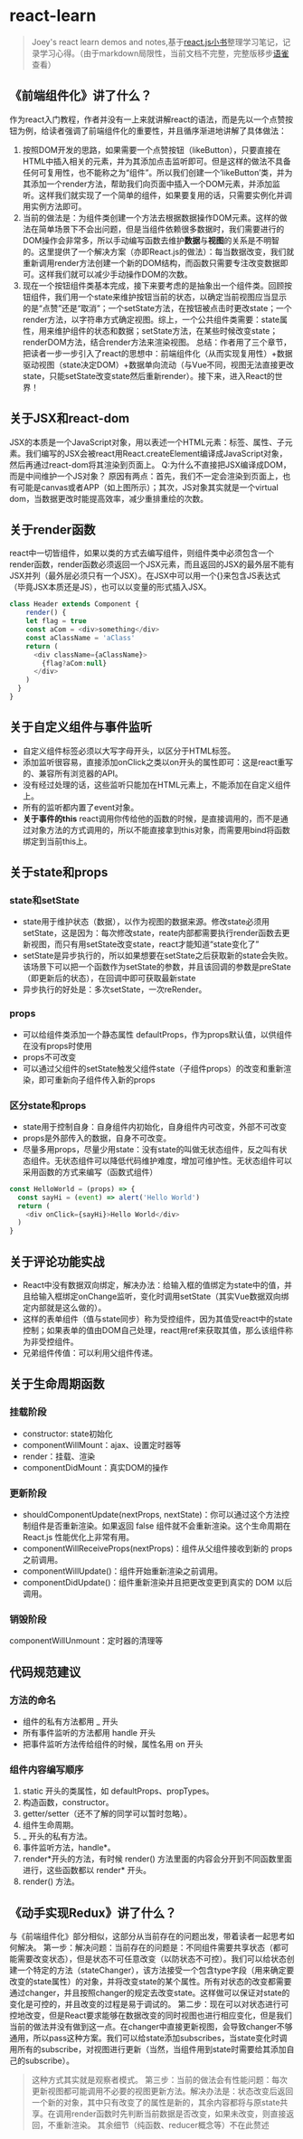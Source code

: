 # react-learn
> Joey's react learn demos and notes,基于[react.js小书](https://hyf.js.org/react-naive-book)整理学习笔记，记录学习心得。（由于markdown局限性，当前文档不完整，完整版移步[语雀](https://www.yuque.com/yuqueyonghugeabue/edv3vd/eui517)查看）
## 《前端组件化》讲了什么？
作为react入门教程，作者并没有一上来就讲解react的语法，而是先以一个点赞按钮为例，给读者强调了前端组件化的重要性，并且循序渐进地讲解了具体做法：
1. 按照DOM开发的思路，如果需要一个点赞按钮（likeButton），只要直接在HTML中插入相关的元素，并为其添加点击监听即可。但是这样的做法不具备任何可复用性，也不能称之为“组件”。所以我们创建一个’likeButton’类，并为其添加一个render方法，帮助我们向页面中插入一个DOM元素，并添加监听。这样我们就实现了一个简单的组件，如果要复用的话，只需要实例化并调用实例方法即可。
2. 当前的做法是：为组件类创建一个方法去根据数据操作DOM元素。这样的做法在简单场景下不会出问题，但是当组件依赖很多数据时，我们需要进行的DOM操作会非常多，所以手动编写函数去维护**数据**与**视图**的关系是不明智的。这里提供了一个解决方案（亦即React.js的做法）：每当数据改变，我们就重新调用render方法创建一个新的DOM结构，而函数只需要专注改变数据即可。这样我们就可以减少手动操作DOM的次数。
3. 现在一个按钮组件类基本完成，接下来要考虑的是抽象出一个组件类。回顾按钮组件，我们用一个state来维护按钮当前的状态，以确定当前视图应当显示的是“点赞”还是“取消”；一个setState方法，在按钮被点击时更改state；一个render方法，以字符串方式确定视图。综上，一个公共组件类需要：state属性，用来维护组件的状态和数据；setState方法，在某些时候改变state；renderDOM方法，结合render方法来渲染视图。
总结：作者用了三个章节，把读者一步一步引入了react的思想中：前端组件化（从而实现复用性）+数据驱动视图（state决定DOM）+数据单向流动（与Vue不同，视图无法直接更改state，只能setState改变state然后重新render）。接下来，进入React的世界！
## 关于JSX和react-dom
JSX的本质是一个JavaScript对象，用以表述一个HTML元素：标签、属性、子元素。我们编写的JSX会被react用React.createElement编译成JavaScript对象，然后再通过react-dom将其渲染到页面上。
Q:为什么不直接把JSX编译成DOM，而是中间维护一个JS对象？
原因有两点：首先，我们不一定会渲染到页面上，也有可能是canvas或者APP（如上图所示）；其次，JS对象其实就是一个virtual dom，当数据更改时能提高效率，减少重排重绘的次数。
## 关于render函数
react中一切皆组件，如果以类的方式去编写组件，则组件类中必须包含一个render函数，render函数必须返回一个JSX元素，而且返回的JSX的最外层不能有JSX并列（最外层必须只有一个JSX）。在JSX中可以用一个{}来包含JS表达式（毕竟JSX本质还是JS），也可以以变量的形式插入JSX。
```JavaScript
class Header extends Component {
	render() {
    let flag = true
  	const aCom = <div>something</div>
    const aClassName = 'aClass'
    return (
      <div className={aClassName}>
      	{flag?aCom:null}
      </div>
    )
  }
}
```
## 关于自定义组件与事件监听
* 自定义组件标签必须以大写字母开头，以区分于HTML标签。
* 添加监听很容易，直接添加onClick之类以on开头的属性即可：这是react重写的、兼容所有浏览器的API。
* 没有经过处理的话，这些监听只能加在HTML元素上，不能添加在自定义组件上。
* 所有的监听都内置了event对象。
* **关于事件的this** react调用你传给他的函数的时候，是直接调用的，而不是通过对象方法的方式调用的，所以不能直接拿到this对象，而需要用bind将函数绑定到当前this上。
## 关于state和props
### state和setState
* state用于维护状态（数据），以作为视图的数据来源。修改state必须用setState，这是因为：每次修改state，reate内部都需要执行render函数去更新视图，而只有用setState改变state，react才能知道“state变化了”
* setState是异步执行的，所以如果想要在setState之后获取新的state会失败。该场景下可以把一个函数作为setState的参数，并且该回调的参数是preState（即更新后的状态），在回调中即可获取最新state
* 异步执行的好处是：多次setState，一次reRender。
### props
* 可以给组件类添加一个静态属性 defaultProps，作为props默认值，以供组件在没有props时使用
* props不可改变
* 可以通过父组件的setState触发父组件state（子组件props）的改变和重新渲染，即可重新向子组件传入新的props
### 区分state和props
* state用于控制自身：自身组件内初始化，自身组件内可改变，外部不可改变
* props是外部传入的数据，自身不可改变。
* 尽量多用props，尽量少用state：没有state的叫做无状态组件，反之叫有状态组件。无状态组件可以降低代码维护难度，增加可维护性。无状态组件可以采用函数的方式来编写（函数式组件）
```javascript
const HelloWorld = (props) => {
  const sayHi = (event) => alert('Hello World')
  return (
    <div onClick={sayHi}>Hello World</div>
  )
}
```
## 关于评论功能实战
* React中没有数据双向绑定，解决办法：给输入框的值绑定为state中的值，并且给输入框绑定onChange监听，变化时调用setState（其实Vue数据双向绑定内部就是这么做的）。
* 这样的表单组件（值与state同步）称为受控组件，因为其值受react中的state控制；如果表单的值由DOM自己处理，react用ref来获取其值，那么该组件称为非受控组件。
* 兄弟组件传值：可以利用父组件传递。
## 关于生命周期函数
### 挂载阶段
* constructor: state初始化
* componentWillMount：ajax、设置定时器等
* render：挂载、渲染
* componentDidMount：真实DOM的操作
### 更新阶段
* shouldComponentUpdate(nextProps, nextState)：你可以通过这个方法控制组件是否重新渲染。如果返回 false 组件就不会重新渲染。这个生命周期在 React.js 性能优化上非常有用。
* componentWillReceiveProps(nextProps)：组件从父组件接收到新的 props 之前调用。
* componentWillUpdate()：组件开始重新渲染之前调用。
* componentDidUpdate()：组件重新渲染并且把更改变更到真实的 DOM 以后调用。
### 销毁阶段
componentWillUnmount：定时器的清理等
## 代码规范建议
### 方法的命名
* 组件的私有方法都用 _ 开头
* 所有事件监听的方法都用 handle 开头
* 把事件监听方法传给组件的时候，属性名用 on 开头
### 组件内容编写顺序
1. static 开头的类属性，如 defaultProps、propTypes。
2. 构造函数，constructor。
3. getter/setter（还不了解的同学可以暂时忽略）。
4. 组件生命周期。
5. _ 开头的私有方法。
6. 事件监听方法，handle*。
7. render\*开头的方法，有时候 render() 方法里面的内容会分开到不同函数里面进行，这些函数都以 render\* 开头。
8. render() 方法。
## 《动手实现Redux》讲了什么？
与《前端组件化》部分相似，这部分从当前存在的问题出发，带着读者一起思考如何解决。
第一步：解决问题：当前存在的问题是：不同组件需要共享状态（都可能需要改变状态），但是状态不可任意改变（以防状态不可控）。我们可以给状态创建一个特定的方法（stateChanger），该方法接受一个包含type字段（用来确定要改变的state属性）的对象，并将改变state的某个属性。所有对状态的改变都需要通过changer，并且按照changer的规定去改变state。这样做可以保证对state的变化是可控的，并且改变的过程是易于调试的。
第二步：现在可以对状态进行可控地改变，但是React要求能够在数据改变的同时视图也进行相应变化，但是我们当前的做法并没有做到这一点。在changer中直接更新视图，会导致changer不够通用，所以pass这种方案。我们可以给state添加subscribes，当state变化时调用所有的subscribe，对视图进行更新（当然，当组件用到state时需要给其添加自己的subscribe）。
> 这种方式其实就是观察者模式。
第三步：当前的做法会有性能问题：每次更新视图都可能调用不必要的视图更新方法。解决办法是：状态改变后返回一个新的对象，其中只有改变了的属性是新的，其余内容都将与原state共享。在调用render函数时先判断当前数据是否改变，如果未改变，则直接返回，不重新渲染。
>其余细节（纯函数、reducer概念等）不在此赘述
